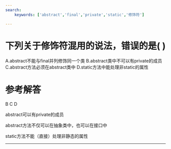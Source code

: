 ```yaml
---
search:
    keywords: ['abstract','final','private','static','修饰符']

---
```



# 下列关于修饰符混用的说法，错误的是( )

A.abstract不能与final并列修饰同一个类
B.abstract类中不可以有private的成员
C.abstract方法必须在abstract类中
D.static方法中能处理非static的属性


# 参考解答

B C D

abstract可以有private的成员

abstract方法不仅可以在抽象类中，也可以在接口中

static方法不能（直接）处理非静态的属性

---



